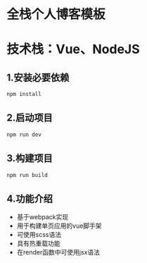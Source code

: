 # 全栈个人博客模板

# 技术栈：Vue、NodeJS

## 1.安装必要依赖
```bash
npm install
```

## 2.启动项目
```bash
npm run dev
```

## 3.构建项目
```bash
npm run build
```

## 4.功能介绍
- 基于webpack实现
- 用于构建单页应用的vue脚手架
- 可使用scss语法
- 具有热重载功能
- 在render函数中可使用jsx语法
